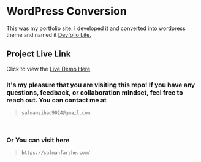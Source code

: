 # WordPress Conversion
This was my portfolio site. I developed it and converted into wordpress theme and named it [Devfolio Lite.](https://salmanfarshe.com/devfolio-lite/)

## Project Live Link

Click to view the [Live Demo Here](https://salmanfarshe.com/devfolio-lite/)

### It's my pleasure that you are visiting this repo! If you have any questions, feedback, or collaboration mindset, feel free to reach out. You can contact me at

> ```
> salmanzihad9024@gmail.com
> ```

<br>

### Or You can visit here

> ```
> https://salmanfarshe.com/
> ```